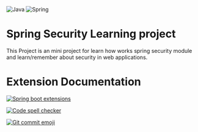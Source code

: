 ![Java](https://img.shields.io/badge/java-%23ED8B00.svg?style=for-the-badge&logo=openjdk&logoColor=white) ![Spring](https://img.shields.io/badge/spring-%236DB33F.svg?style=for-the-badge&logo=spring&logoColor=white)

# Spring Security Learning project

This Project is an mini project for learn how works spring security module and learn/remember about security in web applications.

# Extension Documentation

[![Spring boot extensions](https://img.shields.io/badge/VS_Code-Extension-blue?style=flat-square&logo=visualstudiocode)](https://marketplace.visualstudio.com/items?itemName=vmware.vscode-boot-dev-pack)

[![Code spell checker](https://img.shields.io/badge/VS_Code-Extension-blue?style=flat-square&logo=visualstudiocode)](https://marketplace.visualstudio.com/items?itemName=streetsidesoftware.code-spell-checker-cspell-bundled-dictionaries)

[![Git commit emoji](https://img.shields.io/badge/VS_Code-Extension-blue?style=flat-square&logo=visualstudiocode)](https://marketplace.visualstudio.com/items?itemName=seatonjiang.gitmoji-vscode)

